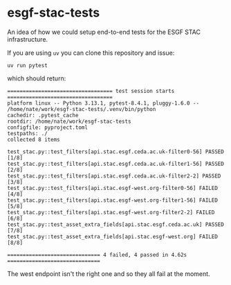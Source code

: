 # esgf-stac-tests

An idea of how we could setup end-to-end tests for the ESGF STAC infrastructure.

If you are using `uv` you can clone this repository and issue:

```
uv run pytest
```

which should return:

```
================================== test session starts ==================================
platform linux -- Python 3.13.1, pytest-8.4.1, pluggy-1.6.0 -- /home/nate/work/esgf-stac-tests/.venv/bin/python
cachedir: .pytest_cache
rootdir: /home/nate/work/esgf-stac-tests
configfile: pyproject.toml
testpaths: ./
collected 8 items                                                                       

test_stac.py::test_filters[api.stac.esgf.ceda.ac.uk-filter0-56] PASSED             [1/8]
test_stac.py::test_filters[api.stac.esgf.ceda.ac.uk-filter1-56] PASSED             [2/8]
test_stac.py::test_filters[api.stac.esgf.ceda.ac.uk-filter2-2] PASSED              [3/8]
test_stac.py::test_filters[api.stac.esgf-west.org-filter0-56] FAILED               [4/8]
test_stac.py::test_filters[api.stac.esgf-west.org-filter1-56] FAILED               [5/8]
test_stac.py::test_filters[api.stac.esgf-west.org-filter2-2] FAILED                [6/8]
test_stac.py::test_asset_extra_fields[api.stac.esgf.ceda.ac.uk] PASSED             [7/8]
test_stac.py::test_asset_extra_fields[api.stac.esgf-west.org] FAILED               [8/8]

============================== 4 failed, 4 passed in 4.62s ==============================
```

The west endpoint isn't the right one and so they all fail at the moment.
